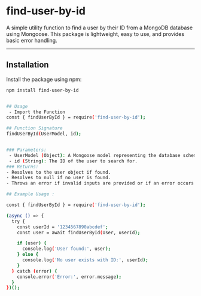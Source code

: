 # find-user-by-id

A simple utility function to find a user by their ID from a MongoDB database using Mongoose. This package is lightweight, easy to use, and provides basic error handling.

---

## Installation

Install the package using npm:

```bash
npm install find-user-by-id


## Usage
 - Import the Function
const { findUserById } = require('find-user-by-id');

## Function Signature
findUserById(UserModel, id);


### Parameters:
 - UserModel (Object): A Mongoose model representing the database schema (e.g., User).
 - id (String): The ID of the user to search for.
### Returns:
- Resolves to the user object if found.
- Resolves to null if no user is found.
- Throws an error if invalid inputs are provided or if an error occurs during execution.

## Example Usage : 

const { findUserById } = require('find-user-by-id');

(async () => {
  try {
    const userId = '1234567890abcdef';
    const user = await findUserById(User, userId);

    if (user) {
      console.log('User found:', user);
    } else {
      console.log('No user exists with ID:', userId);
    }
  } catch (error) {
    console.error('Error:', error.message);
  }
})();
